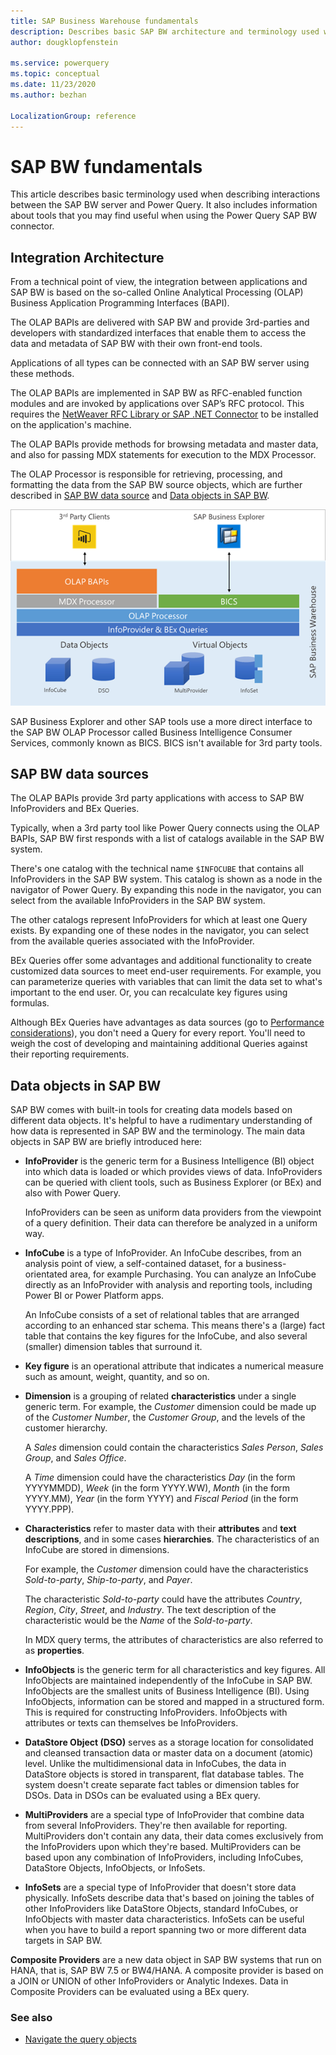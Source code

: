 ```yaml
---
title: SAP Business Warehouse fundamentals
description: Describes basic SAP BW architecture and terminology used when interacting with the Power Query SAP Business Warehouse connector.
author: dougklopfenstein

ms.service: powerquery
ms.topic: conceptual
ms.date: 11/23/2020
ms.author: bezhan

LocalizationGroup: reference
---
```


# SAP BW fundamentals

This article describes basic terminology used when describing interactions between the SAP BW server and Power Query. It also includes information about tools that you may find useful when using the Power Query SAP BW connector.

## Integration Architecture

From a technical point of view, the integration between applications and SAP BW is based on the so-called Online Analytical Processing (OLAP) Business Application Programming Interfaces (BAPI). 

The OLAP BAPIs are delivered with SAP BW and provide 3rd-parties and developers with standardized interfaces that enable them to access the data and metadata of SAP BW with their own front-end tools.

Applications of all types can be connected with an SAP BW server using these methods.

The OLAP BAPIs are implemented in SAP BW as RFC-enabled function modules and are invoked by applications over SAP’s RFC protocol. This requires the [NetWeaver RFC Library or SAP .NET Connector](application-setup-and-connect.md#prerequisites) to be installed on the application's machine. 

The OLAP BAPIs provide methods for browsing metadata and master data, and also for passing MDX statements for execution to the MDX Processor.

The OLAP Processor is responsible for retrieving, processing, and formatting the data from the SAP BW source objects, which are further described in [SAP BW data source](#sap-bw-data-sources) and [Data objects in SAP BW](#data-objects-in-sap-bw).

![Integration architecture](integration-architecture.png)

SAP Business Explorer and other SAP tools use a more direct interface to the SAP BW OLAP Processor called Business Intelligence Consumer Services, commonly known as BICS. BICS isn't available for 3rd party tools.

## SAP BW data sources

The OLAP BAPIs provide 3rd party applications with access to SAP BW InfoProviders and BEx Queries.

Typically, when a 3rd party tool like Power Query connects using the OLAP BAPIs, SAP BW first responds with a list of catalogs available in the SAP BW system.

There's one catalog with the technical name `$INFOCUBE` that contains all InfoProviders in the SAP BW system. This catalog is shown as a node in the navigator of Power Query. By expanding this node in the navigator, you can select from the available InfoProviders in the SAP BW system.

The other catalogs represent InfoProviders for which at least one Query exists. By expanding one of these nodes in the navigator, you can select from the available queries associated with the InfoProvider. 

BEx Queries offer some advantages and additional functionality to create customized data sources to meet end-user requirements. For example, you can parameterize queries with variables that can limit the data set to what's important to the end user. Or, you can recalculate key figures using formulas. 

Although BEx Queries have advantages as data sources (go to [Performance considerations](implementation-details.md#performance-considerations)), you don't need a Query for every report. You'll need to weigh the cost of developing and maintaining additional Queries against their reporting requirements.

## Data objects in SAP BW

SAP BW comes with built-in tools for creating data models based on different data objects. It's helpful to have a rudimentary understanding of how data is represented in SAP BW and the terminology. The main data objects in SAP BW are briefly introduced here:

* **InfoProvider**  is the generic term for a Business Intelligence (BI) object into which data is loaded or which provides views of data. InfoProviders can be queried with client tools, such as Business Explorer (or BEx) and also with Power Query.

   InfoProviders can be seen as uniform data providers from the viewpoint of a query definition. Their data can therefore be analyzed in a uniform way.

* **InfoCube** is a type of InfoProvider. An InfoCube describes, from an analysis point of view, a self-contained dataset, for a business-orientated area, for example Purchasing. You can analyze an InfoCube directly as an InfoProvider with analysis and reporting tools, including Power BI or Power Platform apps.

   An InfoCube consists of a set of relational tables that are arranged according to an enhanced star schema. This means there's a (large) fact table that contains the key figures for the InfoCube, and also several (smaller) dimension tables that surround it.

* **Key figure** is an operational attribute that indicates a numerical measure such as amount, weight, quantity, and so on.

* **Dimension** is a grouping of related **characteristics** under a single generic term. For example, the *Customer* dimension could be made up of the *Customer Number*, the *Customer Group*, and the levels of the customer hierarchy.

   A *Sales* dimension could contain the characteristics *Sales Person*, *Sales Group*, and *Sales Office*.

   A *Time* dimension could have the characteristics *Day* (in the form YYYYMMDD), *Week* (in the form YYYY.WW), *Month* (in the form YYYY.MM), *Year* (in the form YYYY) and *Fiscal Period* (in the form YYYY.PPP).

* **Characteristics** refer to master data with their **attributes** and **text descriptions**, and in some cases **hierarchies**. The characteristics of an InfoCube are stored in dimensions.

   For example, the *Customer* dimension could have the characteristics *Sold-to-party*, *Ship-to-party*, and *Payer*. 

   The characteristic *Sold-to-party* could have the attributes *Country*, *Region*, *City*, *Street*, and *Industry*. The text description of the characteristic would be the *Name* of the *Sold-to-party*.

   In MDX query terms, the attributes of characteristics are also referred to as **properties**.

* **InfoObjects** is the generic term for all characteristics and key figures. All InfoObjects are maintained independently of the InfoCube in SAP BW. InfoObjects are the smallest units of Business Intelligence (BI). Using InfoObjects, information can be stored and mapped in a structured form. This is required for constructing InfoProviders. InfoObjects with attributes or texts can themselves be InfoProviders.

* **DataStore Object (DSO)** serves as a storage location for consolidated and cleansed transaction data or master data on a document (atomic) level. Unlike the multidimensional data in InfoCubes, the data in DataStore objects is stored in transparent, flat database tables. The system doesn't create separate fact tables or dimension tables for DSOs. Data in DSOs can be evaluated using a BEx query.

* **MultiProviders** are a special type of InfoProvider that combine data from several InfoProviders. They're then available for reporting. MultiProviders don't contain any data, their data comes exclusively from the InfoProviders upon which they're based. MultiProviders can be based upon any combination of InfoProviders, including InfoCubes, DataStore Objects, InfoObjects, or InfoSets.

* **InfoSets** are a special type of InfoProvider that doesn't store data physically. InfoSets describe data that's based on joining the tables of other InfoProviders like DataStore Objects, standard InfoCubes, or InfoObjects with master data characteristics. InfoSets can be useful when you have to build a report spanning two or more different data targets in SAP BW.

**Composite Providers** are a new data object in SAP BW systems that run on HANA, that is, SAP BW 7.5 or BW4/HANA. A composite provider is based on a JOIN or UNION of other InfoProviders or Analytic Indexes. Data in Composite Providers can be evaluated using a BEx query.

### See also

* [Navigate the query objects](navigate-query-objects.md)
